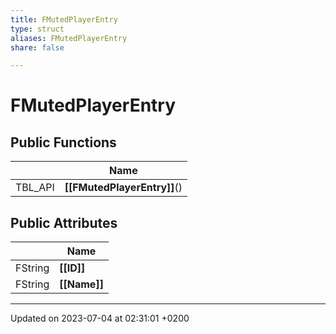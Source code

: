 ```yaml
---
title: FMutedPlayerEntry
type: struct
aliases: FMutedPlayerEntry
share: false

---
```


# FMutedPlayerEntry





## Public Functions

|                | Name           |
| -------------- | -------------- |
| TBL_API | **[[FMutedPlayerEntry]]**() |

## Public Attributes

|                | Name           |
| -------------- | -------------- |
| FString | **[[ID]]**  |
| FString | **[[Name]]**  |

-------------------------------

Updated on 2023-07-04 at 02:31:01 +0200